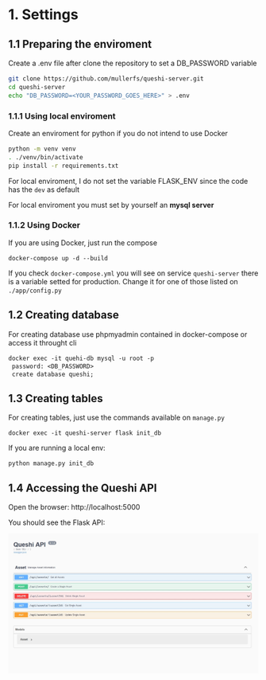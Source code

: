 # 1. Settings

## 1.1 Preparing the enviroment
Create a .env file after clone the repository to set a DB_PASSWORD variable

```bash
git clone https://github.com/mullerfs/queshi-server.git
cd queshi-server
echo "DB_PASSWORD=<YOUR_PASSWORD_GOES_HERE>" > .env
```

### 1.1.1 Using local enviroment
Create an enviroment for python if you do not intend to use Docker

```bash
python -m venv venv
. ./venv/bin/activate
pip install -r requirements.txt
```

For local enviroment, I do not set the variable FLASK_ENV since the code has  the ``dev`` as default

For local enviroment you must set by yourself an **mysql server**

### 1.1.2 Using Docker
If you are using Docker, just run the compose

```
docker-compose up -d --build
```
If you check ``docker-compose.yml`` you will see on service  ``queshi-server`` there is a variable setted for production. Change it for one of those listed on ``./app/config.py``


## 1.2 Creating database
For creating database use phpmyadmin contained in docker-compose or access it throught cli
```
docker exec -it quehi-db mysql -u root -p
 password: <DB_PASSWORD>
 create database queshi;
```
## 1.3 Creating tables
For creating tables, just use the commands available on ``manage.py``

```
docker exec -it queshi-server flask init_db
```

If you are running a local env:
```
python manage.py init_db
```

## 1.4 Accessing the Queshi API

Open the browser: http://localhost:5000

You should see the Flask API:

![alt](docs/queshi-server-api.jpg)

